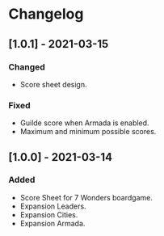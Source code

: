 # Changelog

## [1.0.1] - 2021-03-15

### Changed

- Score sheet design.

### Fixed

- Guilde score when Armada is enabled.
- Maximum and minimum possible scores.

## [1.0.0] - 2021-03-14

### Added

- Score Sheet for 7 Wonders boardgame.
- Expansion Leaders.
- Expansion Cities.
- Expansion Armada.